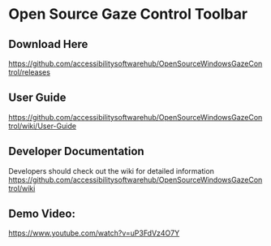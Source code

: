 # Open Source Gaze Control Toolbar

## Download Here
https://github.com/accessibilitysoftwarehub/OpenSourceWindowsGazeControl/releases

## User Guide
https://github.com/accessibilitysoftwarehub/OpenSourceWindowsGazeControl/wiki/User-Guide

## Developer Documentation
Developers should check out the wiki for detailed information https://github.com/accessibilitysoftwarehub/OpenSourceWindowsGazeControl/wiki

## Demo Video:

https://www.youtube.com/watch?v=uP3FdVz4O7Y
